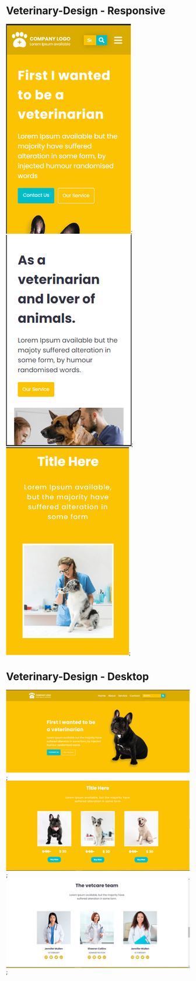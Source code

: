 # Veterinary-Design - Responsive
![](./img/Captura1.PNG);
![](./img/Captura2.PNG);
![](./img/Captura3.PNG);
# Veterinary-Design - Desktop
![](./img/Captura4.PNG);
![](./img/Captura5.PNG);
![](./img/Captura6.PNG);
